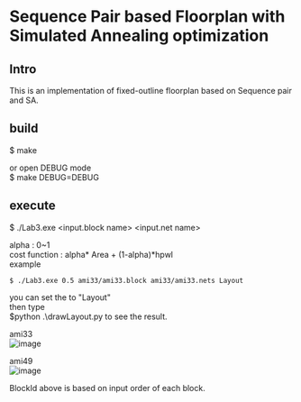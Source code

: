 
# Sequence Pair based Floorplan with Simulated Annealing optimization	

## Intro  
This is an implementation of fixed-outline floorplan based on Sequence pair  and SA.      

## build	
$ make	

or open DEBUG mode	
$ make DEBUG=DEBUG	

## execute	
$ ./Lab3.exe <alpha> <input.block name> <input.net name> <output name>		

alpha : 0~1 			
cost function : alpha* Area + (1-alpha)*hpwl			
example 			
```
$ ./Lab3.exe 0.5 ami33/ami33.block ami33/ami33.nets Layout	
```


you can set the <output name> to "Layout"			
then type 		
$python .\drawLayout.py to see the result.			

 ami33          
![image](https://user-images.githubusercontent.com/52790122/144703574-3b09ac84-8e82-435d-a0a4-cdab23ecdd4b.png)     
 
ami49         
![image](https://user-images.githubusercontent.com/52790122/144703610-c9b15a13-734a-4970-87b0-64f1016aefdd.png)     

BlockId above is based on input order of each block.
